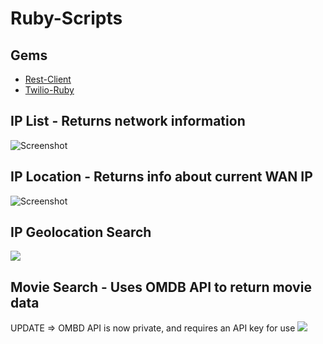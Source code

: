 # Ruby-Scripts

## Gems

* [Rest-Client](https://rubygems.org/gems/rest-client)
* [Twilio-Ruby](https://rubygems.org/gems/twilio-ruby)

## IP List - Returns network information
![Screenshot](http://i.imgur.com/TNVpLNr.png)

## IP Location - Returns info about current WAN IP
![Screenshot](http://i.imgur.com/C7YdZaF.png)

## IP Geolocation Search
![](https://media.giphy.com/media/l1BgSVMNupjCWKXqo/giphy.gif)

## Movie Search - Uses OMDB API to return movie data
UPDATE => OMBD API is now private, and requires an API key for use
![](https://media.giphy.com/media/xUPGcxoW2iL5y3R4c0/giphy.gif)

